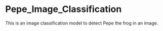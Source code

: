 # Pepe_Image_Classification
This is an image classification model to detect Pepe the frog in an image.
